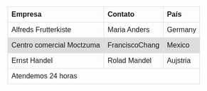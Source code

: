 <table>
 <thead>
  <tr><th>Empresa</th><th>Contato</th><th>País</tr>
  </tr>
 </thead>
 <tbody>
  <tr> <td>Alfreds Frutterkiste</td>
       <td>Maria Anders</td> <td>Germany</td></tr>
  <tr> <td>Centro comercial Moctzuma</td>
       <td>FranciscoChang</td><td>Mexico</td></tr>
  <tr> <td>Ernst Handel</td>
       <td>Rolad Mandel</td><td>Aujstria</td></tr>
 </tbody>
 <tfoot>
  <tr><td Colspan="3">Atendemos 24 horas</td></tr> 
 </tfoot>
</table>
<style>
table { 
  font-family: Arial, Helvetica, sans-serif;
  border-collapse:collapse;width: 100%; }
td, th {
  border: 1px solid #dddddd; text-align: left;
  padding: 8px; }
tr:nth-child(even) { background-color: #dddddd; }
</style>
